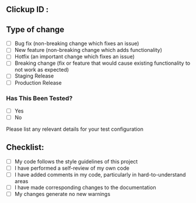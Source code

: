 ## Clickup ID : 

## Type of change

- [ ] Bug fix (non-breaking change which fixes an issue)
- [ ] New feature (non-breaking change which adds functionality)
- [ ] Hotfix (an important change which fixes an issue)
- [ ] Breaking change (fix or feature that would cause existing functionality to not work as expected)
- [ ] Staging Release
- [ ] Production Release

### Has This Been Tested?

- [ ] Yes 
- [ ] No

Please list any relevant details for your test configuration

## Checklist:

- [ ] My code follows the style guidelines of this project
- [ ] I have performed a self-review of my own code
- [ ] I have added comments in my code, particularly in hard-to-understand areas
- [ ] I have made corresponding changes to the documentation
- [ ] My changes generate no new warnings
